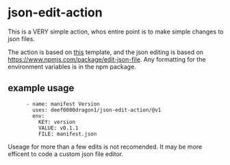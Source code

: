 # json-edit-action

This is a VERY simple action, whos entire point is to make simple changes to json files.

The action is based on [this]( https://github.com/bitoiu/node-js-action-template) template, and the json editing is based on https://www.npmjs.com/package/edit-json-file. Any formatting for the environment variables is in the npm package.

## example usage
```
      - name: manifest Version
        uses: deef0000dragon1/json-edit-action/@v1
        env:
          KEY: version
          VALUE: v0.1.1
          FILE: manifest.json
```

Useage for more than a few edits is not recomended. It may be more efficent to code a custom json file editor.
